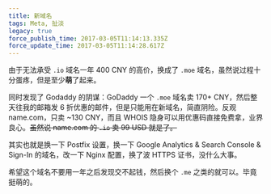 ```yaml
---
title: 新域名
tags: Meta, 扯淡
legacy: true
force_publish_time: 2017-03-05T11:14:13.335Z
force_update_time: 2017-03-05T11:14:28.617Z
---
```


由于无法承受 `.io` 域名一年 400 CNY 的高价，换成了 `.moe` 域名，虽然说过程十分蛋疼，但是至少**萌**了起来。

同时发现了 Godaddy 的阴谋：GoDaddy 一个 `.moe` 域名卖 170+ CNY，然后整天往我的邮箱发 6 折优惠的邮件，但是只能用在新域名，简直阴险。反观 name.com，只卖 ~130 CNY，而且 WHOIS 隐身可以用优惠码直接免费拿，业界良心。~~虽然说 name.com 的 `.io` 卖 99 USD 就是了。~~

其实也就是换一下 Postfix 设置，换一下 Google Analytics & Search Console & Sign-In 的域名，改一下 Nginx 配置，换了波 HTTPS 证书，没什么大事。

希望这个域名不要用一年之后发现交不起钱，然后换个 `.me` 之类的就可以。毕竟挺萌的。
